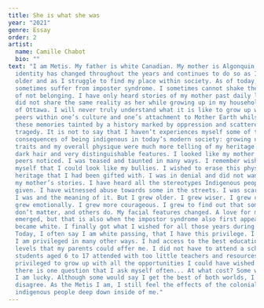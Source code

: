 ```yaml
---
title: She is what she was
year: "2021"
genre: Essay
order: 2
artist:
  name: Camille Chabot
  bio: ""
text: "I am Metis. My father is white Canadian. My mother is Algonquin. My
  identity has changed throughout the years and continues to do so as I grow
  older and as I struggle to find my place within society. As of today, I
  sometimes suffer from imposter syndrome. I sometimes cannot shake the feeling
  of not belonging. I have only heard stories of my mother past daily life. I
  did not share the same reality as her while growing up in my household outside
  of Ottawa. I will never truly understand what it is like to grow up with my
  peers within one’s culture and one’s attachment to Mother Earth whilst having
  these memories tainted by a history marked by oppression and scattered with
  tragedy. It is not to say that I haven’t experiences myself some of the
  consequences of being indigenous in today’s modern society: growing up, my
  traits and my overall physique were much more telling of my heritage. I had
  dark hair and very distinguishable features. I looked like my mother and my
  peers noticed. I was teased and taunted in many ways. I remember wishing to
  myself that I could look like my bullies. I wished to erase this physical
  heritage that I had been gifted with. I was in denial and did not want to hear
  my mother’s stories. I have heard all the stereotypes Indigenous people are
  given. I have witnessed abuse towards some in the streets. I was scared of who
  I was and the meaning of it. But I grew older. I grew wiser. I grew curious. I
  grew emotionally. I grew more courageous. I grew to find out that some things
  don’t matter, and others do. My facial features changed. A love for my culture
  emerged, but that is also when the impostor syndrome also first appeared. I
  became white. I finally got what I wished for all those years during my youth.
  Today, I often say I am white passing, that I have this privilege. I know that
  I am privileged in many other ways. I had access to the best education of all
  levels that my parents could offer me. I did not have to attend a school where
  students aged 6 to 17 attended with too little teachers and resources. I was
  privileged to grow up with all the opportunities I could have wished for. But
  there is one question that I ask myself often... At what cost? Some would say
  I am lucky. Although some would say I get the best of both worlds, I strongly
  disagree. As the Metis I am, I still feel the effects of the colonialism of
  indigenous people deep down inside of me."
---
```

